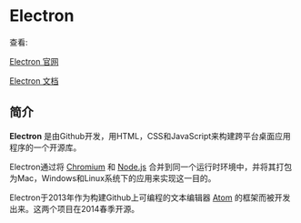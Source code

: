 # Electron

查看:

[Electron 官网](https://electronjs.org)

[Electron 文档](https://electronjs.org/docs)

## 简介

**Electron** 是由Github开发，用HTML，CSS和JavaScript来构建跨平台桌面应用程序的一个开源库。

Electron通过将 [Chromium](https://www.chromium.org/Home) 和 [Node.js](https://nodejs.org/) 合并到同一个运行时环境中，并将其打包为Mac，Windows和Linux系统下的应用来实现这一目的。

Electron于2013年作为构建Github上可编程的文本编辑器 [Atom](https://atom.io/) 的框架而被开发出来。这两个项目在2014春季开源。
